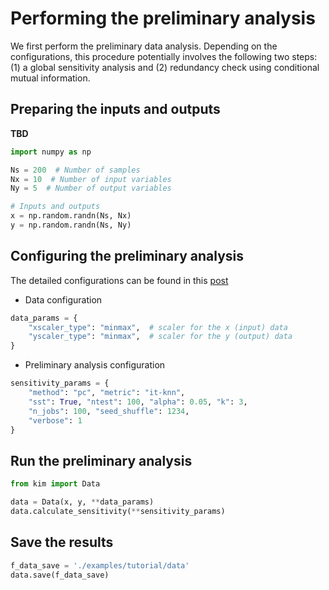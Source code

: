 # Performing the preliminary analysis

We first perform the preliminary data analysis. Depending on the configurations, this procedure potentially involves the following two steps: (1) a global sensitivity analysis and (2) redundancy check using conditional mutual information.

## Preparing the inputs and outputs
**TBD**

```python
import numpy as np

Ns = 200  # Number of samples
Nx = 10  # Number of input variables
Ny = 5  # Number of output variables

# Inputs and outputs
x = np.random.randn(Ns, Nx)
y = np.random.randn(Ns, Ny)

```

## Configuring the preliminary analysis

The detailed configurations can be found in this [post](./configs.md)

- Data configuration
```python
data_params = {
    "xscaler_type": "minmax",  # scaler for the x (input) data
    "yscaler_type": "minmax",  # scaler for the y (output) data
}
```

- Preliminary analysis configuration
```python
sensitivity_params = {
    "method": "pc", "metric": "it-knn",
    "sst": True, "ntest": 100, "alpha": 0.05, "k": 3,
    "n_jobs": 100, "seed_shuffle": 1234,
    "verbose": 1
}
```

## Run the preliminary analysis

```python
from kim import Data

data = Data(x, y, **data_params)
data.calculate_sensitivity(**sensitivity_params)
```

## Save the results

```python
f_data_save = './examples/tutorial/data'
data.save(f_data_save)
```

